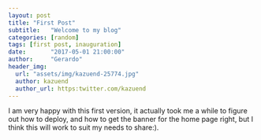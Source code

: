 ```yaml
---
layout: post
title: "First Post"
subtitle:   "Welcome to my blog"
categories: [random]
tags: [first post, inauguration]
date:       "2017-05-01 21:00:00"
author:     "Gerardo"
header_img:
  url: "assets/img/kazuend-25774.jpg"
  author: kazuend
  author_url: https:twitter.com/kazuend
---
```


<p>I am very happy with this first version, it actually took me a while to figure out how to deploy, and how to get the 
banner for the home page right, but I think this will work to suit my needs to share:).</p>

